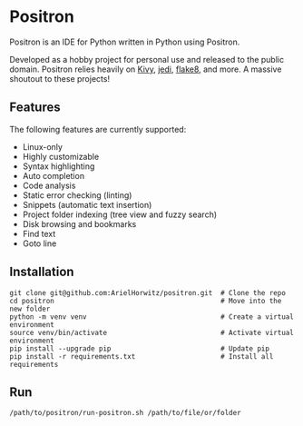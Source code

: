 # Positron

Positron is an IDE for Python written in Python using Positron.

Developed as a hobby project for personal use and released to the public domain.
Positron relies heavily on
[Kivy](https://kivy.org/),
[jedi](https://github.com/davidhalter/jedi),
[flake8](https://github.com/pycqa/flake8),
and more. A massive shoutout to these projects!


## Features

The following features are currently supported:
* Linux-only
* Highly customizable
* Syntax highlighting
* Auto completion
* Code analysis
* Static error checking (linting)
* Snippets (automatic text insertion)
* Project folder indexing (tree view and fuzzy search)
* Disk browsing and bookmarks
* Find text
* Goto line


## Installation
```
git clone git@github.com:ArielHorwitz/positron.git  # Clone the repo
cd positron                                         # Move into the new folder
python -m venv venv                                 # Create a virtual environment
source venv/bin/activate                            # Activate virtual environment
pip install --upgrade pip                           # Update pip
pip install -r requirements.txt                     # Install all requirements
```

## Run
```
/path/to/positron/run-positron.sh /path/to/file/or/folder
```
